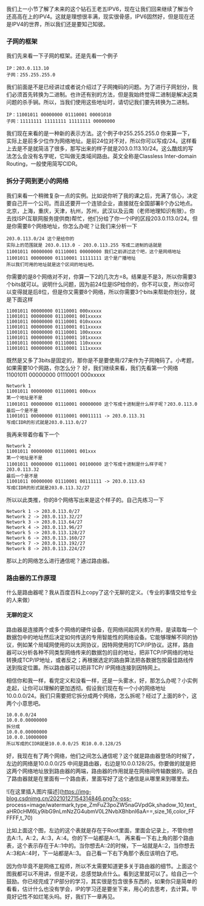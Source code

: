 我们上一小节了解了未来的这个钻石王老五IPV6，现在让我们回来继续了解当今还高高在上的IPV4。这就是理想很丰满，现实很骨感，IPV6固然好，但是现在还是IPV4的世界，所以我们还是要知己知彼。

### 子网的框架

我们先来看一下子网的框架。还是先看一个例子

    
    
    IP：203.0.113.10
    子网：255.255.255.0
    

我们前面是不是已经讲过或者说介绍过了子网掩码的问题。为了进行子网划分，我们必须首先转换为二进制。也许还有别的方法，但是我始终觉得二进制是解决这类问题的杀手锏。所以，当我们使用这些地址时，请切记我们要先转换为二进制。

    
    
    IP：11001011 00000000 01110001 00001010
    子网：11111111 11111111 11111111 00000000
    

我们现在来看的是一种新的表示方法。这个例子中255.255.255.0
你来算一下，实际上是前多少位作为网络地址。是前24位对不对，所以你可以写成/24。这样看上去是不是就简洁了很多，那写出来的样子就是203.0.113.10/24。这么酷炫的写法怎么会没有名字呢，它叫做无类域间路由。英文全称是Classless
Inter-domain Routing，一般使用简写CIDR。

### 拆分子网到更小的网络

我们来看一个稍微复杂一点的实例。比如说你听了我的课之后，充满了信心，决定要自己开一个公司。而且还要开一个连锁企业，直接就在全国部署8个办公地点。北京，上海，重庆，天津，杭州，苏州，武汉以及云南（老师地理知识有限）。你去找ISP(互联网服务提供商)帮忙，他们分给了你一个IP的区段203.0.113.0/24。但是你需要8个网络地址，你怎么办呢？让我们来分析一下

    
    
    203.0.113.0/24 这个是给你的
    实际上的范围就是 203.0.113.0 - 203.0.113.255 写成二进制的话就是
    11001011 00000000 01110001 00000000 我们之前讲过这个吧，这个是网络地址
    11001011 00000000 01110001 11111111 这个是广播地址
    所以我们可用的地址就是这个区间的地址吧。
    

你需要的是8个网络对不对，你算一下2的几次方=8。结果是不是3，所以你需要3个bits就可以。说明什么问题，因为前24位是ISP给你的，你不可以变，所以你可以变得就是后8位，但是你又需要8个网络，所以你需要3个bits来帮助你划分，就是下面这样

    
    
    11001011 00000000 01110001 000xxxxx
    11001011 00000000 01110001 001xxxxx
    11001011 00000000 01110001 010xxxxx
    11001011 00000000 01110001 011xxxxx
    11001011 00000000 01110001 100xxxxx
    11001011 00000000 01110001 101xxxxx
    11001011 00000000 01110001 110xxxxx
    11001011 00000000 01110001 111xxxxx
    

既然是又多了3bits是固定的，那你是不是要使用/27来作为子网掩码了。小考题，如果需要10个网路，你怎么分？
好，我们继续来看，我们先看第一个网络11001011 00000000 01110001 000xxxxx

    
    
    Network 1
    11001011 00000000 01110001 000xxx
    第一个地址是不是
    11001011 00000000 01110001 00000000 这个写成十进制是什么样子呢？203.0.113.0
    最后一个是不是
    11001011 00000000 01110001 00011111 -> 203.0.113.31
    写成CIDR的形式就是203.0.113.0/27
    

我再来带着你看下一个

    
    
    Network 2
    11001011 00000000 01110001 001xxx
    第一个地址是不是
    11001011 00000000 01110001 00100000 这个写成十进制是什么样子呢？203.0.113.32
    最后一个是不是
    11001011 00000000 01110001 00111111 -> 203.0.113.63
    写成CIDR的形式就是203.0.113.32/27
    

所以以此类推，你的8个网络写出来是这个样子的。自己先练习一下

    
    
    Network 1 -> 203.0.113.0/27
    Network 2 -> 203.0.113.32/27
    Network 3 -> 203.0.113.64/27
    Network 4 -> 203.0.113.96/27
    Network 5 -> 203.0.113.128/27
    Network 6 -> 203.0.113.160/27
    Network 7 -> 203.0.113.192/27
    Network 8 -> 203.0.113.224/27
    

那以上的网络怎么进行通信呢？通过路由器。

### 路由器的工作原理

什么是路由器呢？我从百度百科上copy了这个无聊的定义。（专业的事情交给专业的人来做）

#### 无聊的定义

路由器是连接两个或多个网络的硬件设备，在网络间起网关的作用，是读取每一个数据包中的地址然后决定如何传送的专用智能性的网络设备。它能够理解不同的协议，例如某个局域网使用的以太网协议，因特网使用的TCP/IP协议。这样，路由器可以分析各种不同类型网络传来的数据包的目的地址，把非TCP/IP网络的地址转换成TCP/IP地址，或者反之；再根据选定的路由算法把各数据包按最佳路线传送到指定位置。所以路由器可以把非TCP/
IP网络连接到因特网上。

相信你和我一样，看完定义和没看一样，还是一头雾水，好，那怎么办呢？小实例走起，让你可以理解的更加透彻。假设我们现在有一个小的网络地址10.0.0.0/24。我们只需要把它拆分成两个网络，怎么拆呢？经过了上面的8个，这两个小意思吧。

    
    
    10.0.0.0/24
    10.0.0.00000000
    拆分成
    10.0.0.00000000
    10.0.0.10000000
    所以写成的CIDR就是10.0.0.0/25 和10.0.0.128/25
    

好，我现在有了两个网络，他们之间怎么通信呢？这个就是路由器登场的时候了，左边的网络是10.0.0.0/25
中间是路由器，右边是10.0.0.128/25。你要做的就是把这两个网络地址放到路由器的两端，路由器的作用就是在网络间传输数据的。说白了路由器就是在里面有一个路由表，里面写好了这个通信是从哪里来到哪里去。

![在这里插入图片描述](https://img-blog.csdnimg.cn/20210127154314846.png?x-oss-
process=image/watermark,type_ZmFuZ3poZW5naGVpdGk,shadow_10,text_aHR0cHM6Ly9ibG9nLmNzZG4ubmV0L2NvbXBhbnl6aA==,size_16,color_FFFFFF,t_70)

比如上面这个图，左边的这个表就是存在于Root里面，里面会记录上，不管你想去A::1，A::2，A::3，A::4。你的下一站都是A::1。
再来看一下右上角的那个路由表，这个表示存在于A::1中的。当你想去A::2的时候，下一站就是A::2，当你想去A::3和A::4时，下一站都是A::3。
自己看一下右下角那个表应该明白了吧。

因为你毕竟不是网络工程师，所以不太需要知道更多关于路由器的细节。上面这个图我都可以不用讲，但是不说，总感觉缺点什么。看到这里就可以了。给自己一个鼓励。你已经完成了IP部分的学习，其实很是包含很多东西的，如果你只是简单的看看，估计什么也没有学会，IP的学习还是要坐下来，用心的去思考，去计算。毕竟好记性不如烂笔头吗。好，我们下一章再见。

